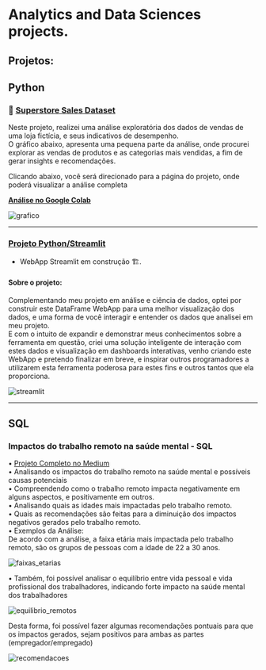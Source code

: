 # Analytics and Data Sciences projects.
## Projetos:
## Python 
### 🔗 <a href = 'https://github.com/diegodamascenos/superstore_sales'>Superstore Sales Dataset</a> <br>
Neste projeto, realizei uma análise exploratória dos dados de vendas de uma loja fictícia, e seus indicativos de desempenho. <br>
O gráfico abaixo, apresenta uma pequena parte da análise, onde procurei explorar as vendas de produtos e as categorias mais vendidas, a fim de gerar insights e recomendações. 

Clicando abaixo, você será direcionado para a página do projeto, onde poderá visualizar a análise completa <br>

<a href= 'https://colab.research.google.com/drive/1A0JXWoJwOr8MYF-OsOkj0W0WjRooLLIC?usp=sharing'>**Análise no Google Colab**</a>



![grafico](https://github.com/user-attachments/assets/fe355bc3-4318-4a99-8d06-1243c081eda0)

<hr>

### <a href= "https://github.com/diegodamascenos/streamlit" target = '_blank'> Projeto Python/Streamlit</a> 

- WebApp Streamlit em construção 🏗️.

#### Sobre o projeto: 
Complementando meu projeto em análise e ciência de dados, optei por construir este DataFrame WebApp para uma melhor visualização dos dados, e uma forma de você interagir e entender os dados que analisei em meu projeto. <br> 
E com o intuito de expandir e demonstrar meus conhecimentos sobre a ferramenta em questão, criei uma solução inteligente de interação com estes dados e visualização em dashboards interativas, venho criando este WebApp e pretendo finalizar em breve, e inspirar outros programadores a utilizarem esta ferramenta poderosa para estes fins e outros tantos que ela proporciona.


![streamlit](https://github.com/user-attachments/assets/6849a1ee-c6c3-4d11-a988-9063815f28c6)
<hr>

## SQL
### Impactos do trabalho remoto na saúde mental - SQL

• <a href = 'https://medium.com/@diego.damascenoti/impactos-do-trabalho-remoto-na-saúde-mental-sql-048cd1653f2f'>Projeto Completo no Medium</a> <br>
• Analisando os impactos do trabalho remoto na saúde mental e possíveis causas potenciais <br>
• Compreendendo como o trabalho remoto impacta negativamente em alguns aspectos, e positivamente em outros. <br>
• Analisando quais as idades mais impactadas pelo trabalho remoto. <br>
• Quais as recomendações são feitas para a diminuição dos impactos negativos gerados pelo trabalho remoto. <br>
• Exemplos da Análise: <br>
  De acordo com a análise, a faixa etária mais impactada pelo trabalho remoto, são os grupos de pessoas com a idade de 22 a 30 anos.

  
  
  ![faixas_etarias](https://github.com/user-attachments/assets/6ffc531f-336b-425a-a78f-873ea5095066)




    

• Também, foi possível analisar o equilíbrio entre vida pessoal e vida profissional dos trabalhadores, indicando forte impacto na saúde mental dos trabalhadores



![equilibrio_remotos](https://github.com/user-attachments/assets/4e35fd6d-4dbf-4509-870c-2b4f96dd8774)





Desta forma, foi possível fazer algumas recomendações pontuais para que os impactos gerados, sejam positivos para ambas as partes (empregador/empregado)





![recomendacoes](https://github.com/user-attachments/assets/9d3ec2d2-014d-4c64-bc2f-8d221835841e)


